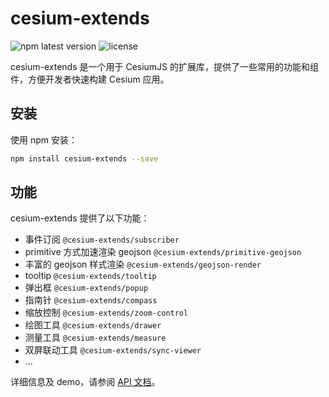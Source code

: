 # cesium-extends

![npm latest version](https://img.shields.io/npm/v/cesium-extends.svg) ![license](https://img.shields.io/npm/l/cesium-extends)

cesium-extends 是一个用于 CesiumJS 的扩展库，提供了一些常用的功能和组件，方便开发者快速构建 Cesium 应用。

## 安装

使用 npm 安装：

```bash
npm install cesium-extends --save
```

## 功能

cesium-extends 提供了以下功能：

- 事件订阅 `@cesium-extends/subscriber`
- primitive 方式加速渲染 geojson `@cesium-extends/primitive-geojson`
- 丰富的 geojson 样式渲染 `@cesium-extends/geojson-render`
- tooltip `@cesium-extends/tooltip`
- 弹出框 `@cesium-extends/popup`
- 指南针 `@cesium-extends/compass`
- 缩放控制 `@cesium-extends/zoom-control`
- 绘图工具 `@cesium-extends/drawer`
- 测量工具 `@cesium-extends/measure`
- 双屏联动工具 `@cesium-extends/sync-viewer`
- ...

详细信息及 demo，请参阅 [API 文档](https://cesium-extends.vercel.app/)。
